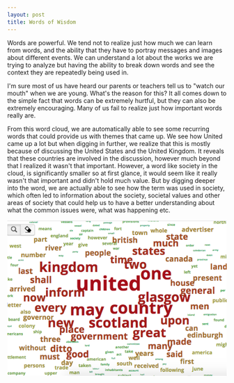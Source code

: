 ```yaml
---
layout: post
title: Words of Wisdom
---
```

Words are powerful. We tend not to realize just how much we can learn from words, and the ability that they have to portray messages and images about different events. We can understand a lot about the works we are trying to analyze but having the ability to break down words and see the context they are repeatedly being used in. 

I'm sure most of us have heard our parents or teachers tell us to "watch our mouth" when we are young. What's the reason for this? It all comes down to the simple fact that words can be extremely hurtful, but they can also be extremely encouraging. Many of us fail to realize just how important words really are. 

From this word cloud, we are automatically able to see some recurring words that could provide us with themes that came up. We see how United came up a lot but when digging in further, we realize that this is mostly because of discussing the United States and the United Kingdom. It reveals that these countries are involved in the discussion, however much beyond that I realized it wasn't that important. However, a word like society in the cloud, is significantly smaller so at first glance, it would seem like it really wasn't that important and didn't hold much value. But by digging deeper into the word, we are actually able to see how the term was used in society, which often led to information about the society, societal values and other areas of society that could help us to have a better understanding about what the common issues were, what was happening etc. 

![](/images/k4img.png)  
